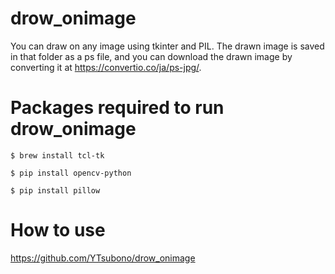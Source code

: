 # drow_onimage
You can draw on any image using tkinter and PIL. The drawn image is saved in that folder as a ps file, and you can download the drawn image by converting it at https://convertio.co/ja/ps-jpg/.

# Packages required to run drow_onimage
`$ brew install tcl-tk`

`$ pip install opencv-python`

`$ pip install pillow`

# How to use
https://github.com/YTsubono/drow_onimage